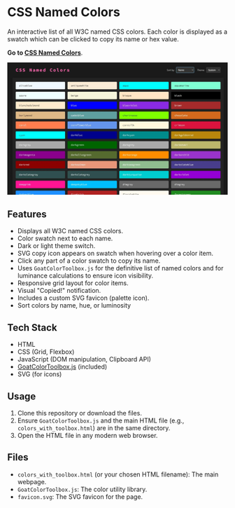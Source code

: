 # CSS Named Colors

An interactive list of all W3C named CSS colors. Each color is displayed as a swatch which can be clicked to copy its name or hex value.

**Go to [CSS Named Colors](https://dcog989.github.io/CSS-Named-Colors/)**.

![CSS Named Colors Screenshot](images/screen-1.webp)

## Features

- Displays all W3C named CSS colors.
- Color swatch next to each name.
- Dark or light theme switch.
- SVG copy icon appears on swatch when hovering over a color item.
- Click any part of a color swatch to copy its name.
- Uses `GoatColorToolbox.js` for the definitive list of named colors and for luminance calculations to ensure icon visibility.
- Responsive grid layout for color items.
- Visual "Copied!" notification.
- Includes a custom SVG favicon (palette icon).
- Sort colors by name, hue, or luminosity

## Tech Stack

- HTML
- CSS (Grid, Flexbox)
- JavaScript (DOM manipulation, Clipboard API)
- [GoatColorToolbox.js](js/GoatColorToolbox.js) (included)
- SVG (for icons)

## Usage

1. Clone this repository or download the files.
2. Ensure `GoatColorToolbox.js` and the main HTML file (e.g., `colors_with_toolbox.html`) are in the same directory.
3. Open the HTML file in any modern web browser.

## Files

- `colors_with_toolbox.html` (or your chosen HTML filename): The main webpage.
- `GoatColorToolbox.js`: The color utility library.
- `favicon.svg`: The SVG favicon for the page.
